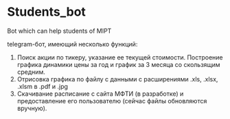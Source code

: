 # Students_bot
Bot which can help students of MIPT

telegram-бот, имеющий несколько функций:
1) Поиск акции по тикеру, указание ее текущей стоимости. Построение графика динамики цены за год и график за 3 месяца со скользящим средним. 
2) Отрисовка графика по файлу с данными с расширениями .xls, .xlsx, .xlsm в .pdf и .jpg
3) Скачивание расписание с сайта МФТИ (в разработке) и предоставление его пользователю (сейчас файлы обновляются вручную).

